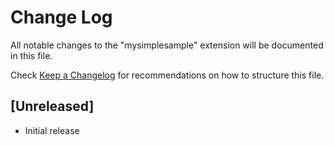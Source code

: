 # Change Log

All notable changes to the "mysimplesample" extension will be documented in this file.

Check [Keep a Changelog](http://keepachangelog.com/) for recommendations on how to structure this file.

## [Unreleased]

- Initial release